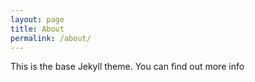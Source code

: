 ```yaml
---
layout: page
title: About
permalink: /about/
---
```


This is the base Jekyll theme. You can find out more info

